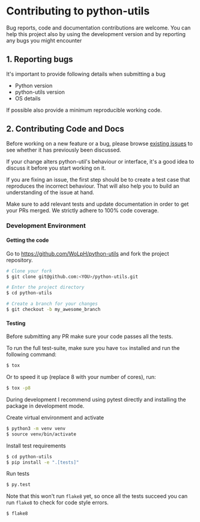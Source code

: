 # Contributing to python-utils

Bug reports, code and documentation contributions are welcome. You can help this
project also by using the development version and by reporting any bugs you might encounter

## 1. Reporting bugs
It's important to provide following details when submitting a bug
- Python version
- python-utils version
- OS details

If possible also provide a minimum reproducible working code.
## 2. Contributing Code and Docs

Before working on a new feature or a bug, please browse [existing issues](https://github.com/WoLpH/python-utils/issues)
to see whether it has previously been discussed.

If your change alters python-util's behaviour or interface, it's a good idea to
discuss it before you start working on it.

If you are fixing an issue, the first step should be to create a test case that
reproduces the incorrect behaviour. That will also help you to build an
understanding of the issue at hand.

Make sure to add relevant tests and update documentation in order to get
your PRs merged. We strictly adhere to 100% code coverage. 

### Development Environment

#### Getting the code

Go to <https://github.com/WoLpH/python-utils> and fork the project repository.

```bash
# Clone your fork
$ git clone git@github.com:<YOU>/python-utils.git

# Enter the project directory
$ cd python-utils

# Create a branch for your changes
$ git checkout -b my_awesome_branch
```

#### Testing
Before submitting any PR make sure your code passes all the tests.

To run the full test-suite, make sure you have `tox` installed and run the following command:

```bash
$ tox
```

Or to speed it up (replace 8 with your number of cores), run:

```bash
$ tox -p8
```

During development I recommend using pytest directly and installing the package in development mode.

Create virtual environment and activate
```bash
$ python3 -m venv venv
$ source venv/bin/activate
```
Install test requirements
```bash
$ cd python-utils
$ pip install -e ".[tests]"
```
Run tests
```bash
$ py.test
```

Note that this won't run `flake8` yet, so once all the tests succeed you can run `flake8` to check for code style errors.

```bash
$ flake8
```
